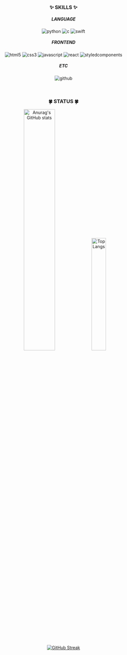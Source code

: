 
<div align="center">
  <h3>✨ SKILLS ✨</h3>

  <h5> LANGUAGE </h5>
  <img src="https://img.shields.io/badge/Python-3776AB?style=for-the-badge&logo=python&logoColor=white" alt="python" />
  <img src="https://img.shields.io/badge/C-00599C?style=for-the-badge&logo=c&logoColor=white" alt="c" />
  <img src="https://img.shields.io/badge/Swift-FA7343?style=for-the-badge&logo=swift&logoColor=white" alt="swift" />
  
  <h5> FRONTEND </h5>
  <img src="https://img.shields.io/badge/HTML5-E34F26?style=for-the-badge&logo=html5&logoColor=white" alt="html5" />
  <img src="https://img.shields.io/badge/CSS3-1572B6?style=for-the-badge&logo=css3&logoColor=white" alt="css3" />
  <img src="https://img.shields.io/badge/JavaScript-F7DF1E?style=for-the-badge&logo=JavaScript&logoColor=white" alt="javascript" />
  <img src="https://img.shields.io/badge/React-20232A?style=for-the-badge&logo=react&logoColor=61DAFB" alt="react" />
  <img src="https://img.shields.io/badge/styled--components-DB7093?style=for-the-badge&logo=styled-components&logoColor=white" alt="styledcomponents" />

  <h5> ETC </h5>
  <img src="https://img.shields.io/badge/GitHub-100000?style=for-the-badge&logo=github&logoColor=white" alt="github" />
</div>

<br/>
<br/>



<div align="center">
  <h3>🍀 STATUS 🍀</h3>

  <img src="https://github-readme-stats.vercel.app/api?username=alwn8918&show_icons=true&title_color=e38181&text_color=695a5a&icon_color=e38181&bg_color=ffffff&hide_border=false" alt="Anurag's GitHub stats" width=45% />
  <img src="https://github-readme-stats.vercel.app/api/top-langs/?username=alwn8918&layout=donut&title_color=695a5a&text_color=695a5a&icon_color=e38181&bg_color=ffffff&hide_border=false" alt="Top Langs"  width=30.7% />
  <br/>
  <a href="https://git.io/streak-stats"><img src="https://streak-stats.demolab.com?user=alwn8918&theme=date-night&background=FFFFFF&stroke=695A5AA1&fire=E38181&ring=E38181&currStreakNum=695A5A&sideNums=695A5A&currStreakLabel=E38181&sideLabels=E38181&dates=695A5A" alt="GitHub Streak" /></a>
</div>


<!--
**alwn8918/alwn8918** is a ✨ _special_ ✨ repository because its `README.md` (this file) appears on your GitHub profile.

Here are some ideas to get you started:

- 🔭 I’m currently working on ...
- 🌱 I’m currently learning ...
- 👯 I’m looking to collaborate on ...
- 🤔 I’m looking for help with ...
- 💬 Ask me about ...
- 📫 How to reach me: ...
- 😄 Pronouns: ...
- ⚡ Fun fact: ...
-->

